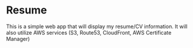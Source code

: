 # Resume
This is a simple web app that will display my resume/CV information. It will also utilize AWS services (S3, Route53, CloudFront, AWS Certificate Manager)
